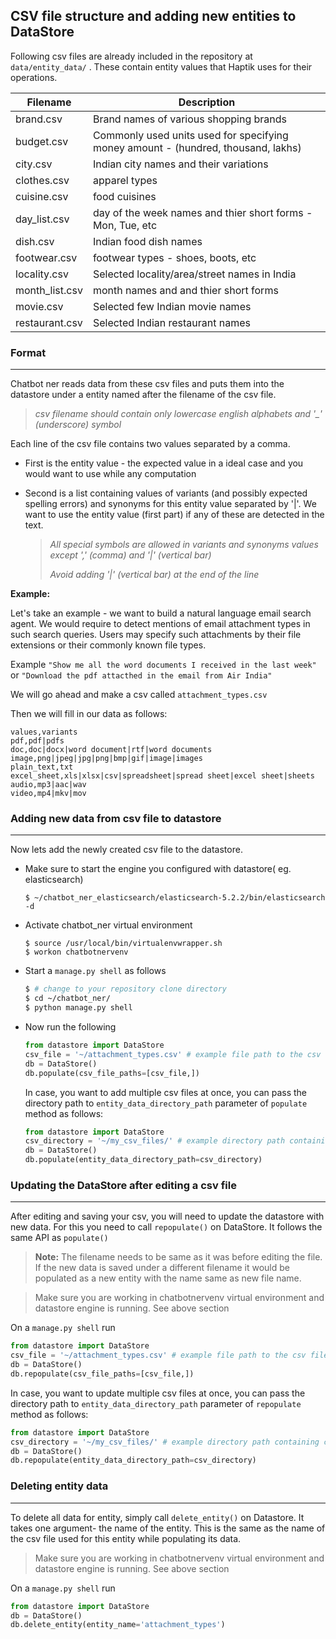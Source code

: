 ## CSV file structure and adding new entities to DataStore

Following csv files are already included in the repository at `data/entity_data/` . These contain entity values that Haptik uses for their operations.

| Filename       | Description                              |
| -------------- | ---------------------------------------- |
| brand.csv      | Brand names of various shopping brands   |
| budget.csv     | Commonly used units used for specifying money amount - (hundred, thousand, lakhs) |
| city.csv       | Indian city names and their variations   |
| clothes.csv    | apparel types                            |
| cuisine.csv    | food cuisines                            |
| day_list.csv   | day of the week names and thier short forms - Mon, Tue, etc |
| dish.csv       | Indian food dish names                   |
| footwear.csv   | footwear types - shoes, boots, etc       |
| locality.csv   | Selected locality/area/street names in India |
| month_list.csv | month names and and thier short forms    |
| movie.csv      | Selected few Indian movie names          |
| restaurant.csv | Selected Indian restaurant names         |

### Format

-----------

Chatbot ner reads data from these csv files and puts them into the datastore under a entity named after the filename of the csv file. 

> *csv filename should contain only lowercase english alphabets and '_' (underscore) symbol*

Each line of the csv file contains two values separated by a comma.

- First is the entity value - the expected value in a ideal case and you would want to use while any computation

- Second is a list containing values of variants (and possibly expected spelling errors) and synonyms for this entity value separated by '|'. We want to use the entity value (first part) if any of these are detected in the text.

  > *All special symbols are allowed in variants and synonyms values except ',' (comma) and '|' (vertical bar)*
  >
  > *Avoid adding '|' (vertical bar) at the end of the line*

**Example:**

Let's take an example - we want to build a natural language email search agent. We would require to detect mentions of email attachment types in such search queries. Users may specify such attachments by their file extensions or their commonly known file types. 

Example `"Show me all the word documents I received in the last week"` or `"Download the pdf attacthed in the email from Air India"`

We will go ahead and make a csv called `attachment_types.csv`

Then we will fill in our data as follows:

```
values,variants
pdf,pdf|pdfs
doc,doc|docx|word document|rtf|word documents
image,png|jpeg|jpg|png|bmp|gif|image|images
plain_text,txt
excel_sheet,xls|xlsx|csv|spreadsheet|spread sheet|excel sheet|sheets
audio,mp3|aac|wav
video,mp4|mkv|mov
```

### Adding new data from csv file to datastore

--------

Now lets add the newly created csv file to the datastore. 

- Make sure to start the engine you configured with datastore( eg. elasticsearch)

  ```shell
  $ ~/chatbot_ner_elasticsearch/elasticsearch-5.2.2/bin/elasticsearch -d
  ```

- Activate chatbot_ner virtual environment

  ```shell
  $ source /usr/local/bin/virtualenvwrapper.sh
  $ workon chatbotnervenv
  ```

- Start a `manage.py shell` as follows

  ```bash
  $ # change to your repository clone directory
  $ cd ~/chatbot_ner/
  $ python manage.py shell
  ```

- Now run the following

  ```python
  from datastore import DataStore
  csv_file = '~/attachment_types.csv' # example file path to the csv file
  db = DataStore()
  db.populate(csv_file_paths=[csv_file,])
  ```

  In case, you want to add multiple csv files at once, you can pass the directory path to `entity_data_directory_path` parameter of `populate` method as follows:

  ```python
  from datastore import DataStore
  csv_directory = '~/my_csv_files/' # example directory path containing csv files
  db = DataStore()
  db.populate(entity_data_directory_path=csv_directory)
  ```

### Updating the DataStore after editing a csv file

---------

After editing and saving your csv, you will need to update the datastore with new data. For this you need to call `repopulate()` on DataStore. It follows the same API as `populate()`

> **Note:** The filename needs to be same as it was before editing the file. If the new data is saved under a different filename it would be populated as a new entity with the name same as new file name.

> Make sure you are working in chatbotnervenv virtual environment and datastore engine is running. See above section

On a `manage.py shell` run

```python
from datastore import DataStore
csv_file = '~/attachment_types.csv' # example file path to the csv file
db = DataStore()
db.repopulate(csv_file_paths=[csv_file,])
```

 In case, you want to update multiple csv files at once, you can pass the directory path to `entity_data_directory_path` parameter of `repopulate` method as follows:

```python
from datastore import DataStore
csv_directory = '~/my_csv_files/' # example directory path containing csv files
db = DataStore()
db.repopulate(entity_data_directory_path=csv_directory)
```

### Deleting entity data

-----------

To delete all data for entity, simply call `delete_entity()` on Datastore. It takes one argument- the name of the entity. This is the same as the name of the csv file used for this entity while populating its data.

> Make sure you are working in chatbotnervenv virtual environment and datastore engine is running. See above section

On a `manage.py shell` run

```python
from datastore import DataStore
db = DataStore()
db.delete_entity(entity_name='attachment_types')
```
